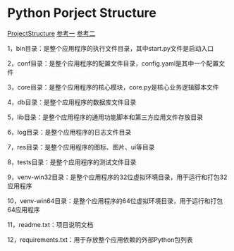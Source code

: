 # Python Porject Structure

[ProjectStructure](https://cdn.jsdelivr.net/gh/AmbroseRen/Picture@master/img/default/pythonStructure.jpg)
[参考一]
[参考二]

1，bin目录：是整个应用程序的执行文件目录，其中start.py文件是启动入口

2，conf目录：是整个应用程序的配置文件目录，config.yaml是其中一个配置文件

3，core目录：是整个应用程序的核心模块，core.py是核心业务逻辑脚本文件

4，db目录：是整个应用程序的数据库文件目录

5，lib目录：是整个应用程序的通用功能脚本和第三方应用文件存放目录

6，log目录：是整个应用程序的日志文件目录

7，res目录：是整个应用程序的图标、图片、ui等目录

8，tests目录：是整个应用程序的测试文件目录

9，venv-win32目录：是整个应用程序的32位虚拟环境目录，用于运行和打包32应用程序

10，venv-win64目录：是整个应用程序的64位虚拟环境目录，用于运行和打包64应用程序

11，readme.txt：项目说明文档

12，requirements.txt：用于存放整个应用依赖的外部Python包列表

[参考一]: https://segmentfault.com/a/1190000021730113
[参考二]: https://pythonguidecn.readthedocs.io/zh/latest/writing/structure.html
